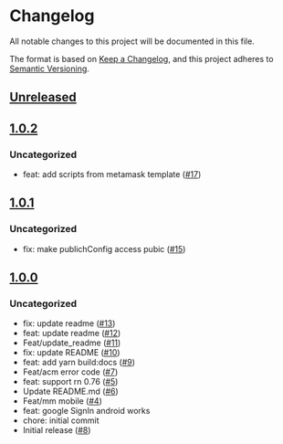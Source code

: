 # Changelog

All notable changes to this project will be documented in this file.

The format is based on [Keep a Changelog](https://keepachangelog.com/en/1.0.0/),
and this project adheres to [Semantic Versioning](https://semver.org/spec/v2.0.0.html).

## [Unreleased]

## [1.0.2]

### Uncategorized

- feat: add scripts from metamask template ([#17](https://github.com/MetaMask/react-native-acm/pull/17))

## [1.0.1]

### Uncategorized

- fix: make publichConfig access pubic ([#15](https://github.com/MetaMask/react-native-acm/pull/15))

## [1.0.0]

### Uncategorized

- fix: update readme ([#13](https://github.com/MetaMask/react-native-acm/pull/13))
- feat: update readme ([#12](https://github.com/MetaMask/react-native-acm/pull/12))
- Feat/update_readme ([#11](https://github.com/MetaMask/react-native-acm/pull/11))
- fix: update README ([#10](https://github.com/MetaMask/react-native-acm/pull/10))
- feat: add yarn build:docs ([#9](https://github.com/MetaMask/react-native-acm/pull/9))
- Feat/acm error code ([#7](https://github.com/MetaMask/react-native-acm/pull/7))
- feat: support rn 0.76 ([#5](https://github.com/MetaMask/react-native-acm/pull/5))
- Update README.md ([#6](https://github.com/MetaMask/react-native-acm/pull/6))
- Feat/mm mobile ([#4](https://github.com/MetaMask/react-native-acm/pull/4))
- feat: google SignIn android works
- chore: initial commit
- Initial release ([#8](https://github.com/MetaMask/react-native-acm/pull/8))

[Unreleased]: https://github.com/MetaMask/react-native-acm/compare/v1.0.2...HEAD
[1.0.2]: https://github.com/MetaMask/react-native-acm/compare/v1.0.1...v1.0.2
[1.0.1]: https://github.com/MetaMask/react-native-acm/compare/v1.0.0...v1.0.1
[1.0.0]: https://github.com/MetaMask/react-native-acm/releases/tag/v1.0.0
